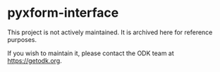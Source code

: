 # pyxform-interface 

This project is not actively maintained. It is archived here for reference purposes.

If you wish to maintain it, please contact the ODK team at https://getodk.org.
